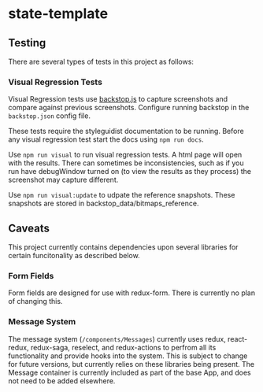 # state-template

## Testing
There are several types of tests in this project as follows:

### Visual Regression Tests
Visual Regression tests use [backstop.js](https://github.com/garris/BackstopJS) to capture screenshots and compare against previous screenshots. Configure running backstop in the `backstop.json` config file.

These tests require the styleguidist documentation to be running. Before any visual regression test start the docs using `npm run docs`.

Use `npm run visual` to run visual regression tests. A html page will open with the results. There can sometimes be inconsistencies, such as if you run have debugWindow turned on (to view the results as they process) the screenshot may capture different.

Use `npm run visual:update` to udpate the reference snapshots. These snapshots are stored in backstop_data/bitmaps_reference.

## Caveats
This project currently contains dependencies upon several libraries for certain funcitonality as described below.

### Form Fields
Form fields are designed for use with redux-form. There is currently no plan of changing this.

### Message System
The message system (`/components/Messages`) currently uses redux, react-redux, redux-saga, reselect, and redux-actions to perfrom all its functionality and provide hooks into the system. This is subject to change for future versions, but currently relies on these libraries being present. The Message container is currently included as part of the base App, and does not need to be added elsewhere.
